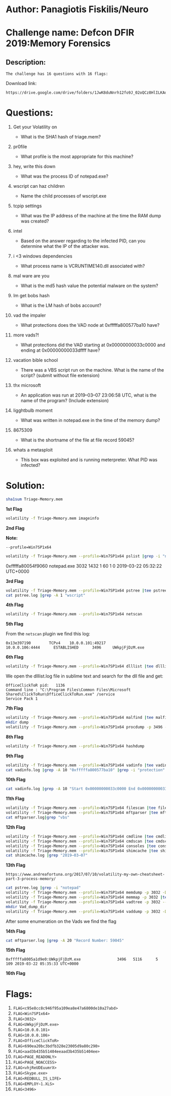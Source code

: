 # Author: Panagiotis Fiskilis/Neuro

# Challenge name: Defcon DFIR 2019:Memory Forensics

## Description: ##

```
The challenge has 16 questions with 16 flags:
```

Download link:

```
https://drive.google.com/drive/folders/1JwK8duNnrh12fo9J_02oQCz8HlILKAdW
```

# Questions:

1. Get your Volatility on

	- What is the SHA1 hash of triage.mem?

2. pr0file

	- What profile is the most appropriate for this machine?

3. hey, write this down

	- What was the process ID of notepad.exe?

4. wscript can haz children

	- Name the child processes of wscript.exe

5. tcpip settings

	- What was the IP address of the machine at the time the RAM dump was created?

6. intel

	- Based on the answer regarding to the infected PID, can you determine what the IP of the attacker was.

7. i <3 windows dependencies

	-  What process name is VCRUNTIME140.dll associated with?

8. mal ware are you

	- What is the md5 hash value the potential malware on the system?

9. Im get bobs hash

	- What is the LM hash of bobs account?

10. vad the impaler

	- What protections does the VAD node at 0xfffffa800577ba10 have?

11. more vads?!

	- What protections did the VAD starting at 0x00000000033c0000 and ending at 0x00000000033dffff have?

12. vacation bible school

	- There was a VBS script run on the machine. What is the name of the script? (submit without file extension) 

13. thx microsoft

	- An application was run at 2019–03–07 23:06:58 UTC, what is the name of the program? (Include extension)

14. ligghtbulb moment

	- What was written in notepad.exe in the time of the memory dump? 

15. 8675309
	
	- What is the shortname of the file at file record 59045?

16. whats a metasploit

	- This box was exploited and is running meterpreter. What PID was infected? 

# Solution:

```bash
sha1sum Triage-Memory.mem
```

**1st Flag**

```bash
volatility -f Triage-Memory.mem imageinfo
```

**2nd Flag**

**Note:**

```--profile=Win7SP1x64```

```bash
volatility -f Triage-Memory.mem --profile=Win7SP1x64 pslist |grep -i "notepad"
```

0xfffffa80054f9060 notepad.exe            3032   1432      1       60      1      0 2019-03-22 05:32:22 UTC+0000

**3rd Flag**

```bash
volatility -f Triage-Memory.mem --profile=Win7SP1x64 pstree |tee pstree.log
cat pstree.log |grep -A 1 "wscript"
```

**4th Flag**

```bash
volatility -f Triage-Memory.mem --profile=Win7SP1x64 netscan
```

**5th Flag**

From the <code>netscan</code> plugin we find this log:

```
0x13e397190        TCPv4    10.0.0.101:49217               10.0.0.106:4444      ESTABLISHED      3496     UWkpjFjDzM.exe 
```

**6th Flag**

```bash
volatility -f Triage-Memory.mem --profile=Win7SP1x64 dlllist |tee dlllist.log
```

We open the dlllist.log file in sublime text and search for the dll file and get:

```
OfficeClickToR pid:   1136
Command line : "C:\Program Files\Common Files\Microsoft Shared\ClickToRun\OfficeClickToRun.exe" /service
Service Pack 1
```

**7th Flag**

```bash
volatility -f Triage-Memory.mem --profile=Win7SP1x64 malfind |tee malfind.log
mkdir dump
volatility -f Triage-Memory.mem --profile=Win7SP1x64 procdump -p 3496 -D dump
```

**8th Flag**

```bash
volatility -f Triage-Memory.mem --profile=Win7SP1x64 hashdump
```

**9th Flag**

```bash
volatility -f Triage-Memory.mem --profile=Win7SP1x64 vadinfo |tee vadinfo.log
cat vadinfo.log |grep -A 10 "0xfffffa800577ba10" |grep -i "protection"
```

**10th Flag**

```bash
cat vadinfo.log |grep -A 10 "Start 0x00000000033c0000 End 0x00000000033dffff" |grep -i "protection"
```

**11th Flag**

```bash
volatility -f Triage-Memory.mem --profile=Win7SP1x64 filescan |tee filescan.log
volatility -f Triage-Memory.mem --profile=Win7SP1x64 mftparser |tee mftparser.log
cat mftparser.log|grep "vbs"
```

**12th Flag**

```bash
volatility -f Triage-Memory.mem --profile=Win7SP1x64 cmdline |tee cmdline.log
volatility -f Triage-Memory.mem --profile=Win7SP1x64 cmdscan |tee cmdscan.log
volatility -f Triage-Memory.mem --profile=Win7SP1x64 consoles |tee consoles.log
volatility -f Triage-Memory.mem --profile=Win7SP1x64 shimcache |tee shimcache.log
cat shimcache.log |grep "2019–03–07"
```

**13th Flag**

```
https://www.andreafortuna.org/2017/07/10/volatility-my-own-cheatsheet-part-3-process-memory/
```

```bash
cat pstree.log |grep -i "notepad"
volatility -f Triage-Memory.mem --profile=Win7SP1x64 memdump -p 3032 -D dump
volatility -f Triage-Memory.mem --profile=Win7SP1x64 memmap -p 3032 |tee 3032_memmap.log
volatility -f Triage-Memory.mem --profile=Win7SP1x64 vadtree -p 3032 --output=dot --output-file=graph.dot
mkdir Vad_dump_dir
volatility -f Triage-Memory.mem --profile=Win7SP1x64 vaddump -p 3032 -D Vad_dump_dir
```

After some enumeration on the Vads we find the flag

**14th Flag**

```bash
cat mftparser.log |grep -A 20 "Record Number: 59045"
```

**15th Flag**

```
0xfffffa8005a1d9e0:UWkpjFjDzM.exe                3496   5116      5    109 2019-03-22 05:35:33 UTC+0000
```

**16th Flag**

# Flags:

1. ```FLAG<c95e8cc8c946f95a109ea8e47a6800de10a27abd>```
2. ```FLAG<Win7SP1x64>```
3. ```FLAG<3032>```
4. ```FLAG<UWkpjFjDzM.exe>```
5. ```FLAG<10.0.0.101>```
6. ```FLAG<10.0.0.106>```
7. ```FLAG<OfficeClickToR>```
8. ```FLAG<690ea20bc3bdfb328e23005d9a80c290>```
9. ```FLAG<aad3b435b51404eeaad3b435b51404ee>```
10. ```FLAG<PAGE_READONLY>```
11. ```FLAG<PAGE_NOACCESS>```
12. ```FLAG<vhjReUDEuumrX>```
13. ```FLAG<Skype.exe>```
14. ```FLAG<REDBULL_IS_LIFE>```
15. ```FLAG<EMPLOY~1.XLS>```
16. ```FLAG<3496>```
